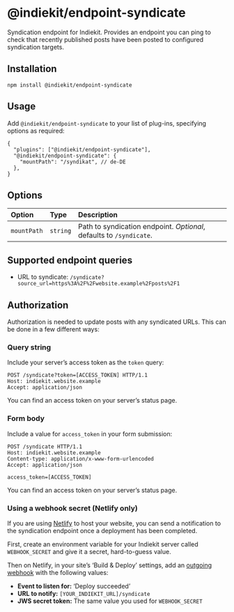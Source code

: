 # @indiekit/endpoint-syndicate

Syndication endpoint for Indiekit. Provides an endpoint you can ping to check that recently published posts have been posted to configured syndication targets.

## Installation

`npm install @indiekit/endpoint-syndicate`

## Usage

Add `@indiekit/endpoint-syndicate` to your list of plug-ins, specifying options as required:

```jsonc
{
  "plugins": ["@indiekit/endpoint-syndicate"],
  "@indiekit/endpoint-syndicate": {
    "mountPath": "/syndikat", // de-DE
  },
}
```

## Options

| Option      | Type     | Description                                                         |
| :---------- | :------- | :------------------------------------------------------------------ |
| `mountPath` | `string` | Path to syndication endpoint. _Optional_, defaults to `/syndicate`. |

## Supported endpoint queries

- URL to syndicate: `/syndicate?source_url=https%3A%2F%2Fwebsite.example%2Fposts%2F1`

## Authorization

Authorization is needed to update posts with any syndicated URLs. This can be done in a few different ways:

### Query string

Include your server’s access token as the `token` query:

```http
POST /syndicate?token=[ACCESS_TOKEN] HTTP/1.1
Host: indiekit.website.example
Accept: application/json
```

You can find an access token on your server’s status page.

### Form body

Include a value for `access_token` in your form submission:

```http
POST /syndicate HTTP/1.1
Host: indiekit.website.example
Content-type: application/x-www-form-urlencoded
Accept: application/json

access_token=[ACCESS_TOKEN]
```

You can find an access token on your server’s status page.

### Using a webhook secret (Netlify only)

If you are using [Netlify](https://www.netlify.com) to host your website, you can send a notification to the syndication endpoint once a deployment has been completed.

First, create an environment variable for your Indiekit server called `WEBHOOK_SECRET` and give it a secret, hard-to-guess value.

Then on Netlify, in your site’s ‘Build & Deploy’ settings, add an [outgoing webhook](https://docs.netlify.com/site-deploys/notifications/#outgoing-webhooks) with the following values:

- **Event to listen for:** ‘Deploy succeeded’
- **URL to notify:** `[YOUR_INDIEKIT_URL]/syndicate`
- **JWS secret token:** The same value you used for `WEBHOOK_SECRET`
